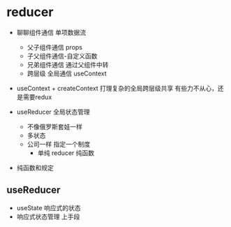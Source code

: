 # reducer

- 聊聊组件通信
  单项数据流
  - 父子组件通信 props
  - 子父组件通信-自定义函数   
  - 兄弟组件通信  通过父组件中转
  - 跨层级 全局通信  useContext

- useContext + createContext 打理复杂的全局跨层级共享
  有些力不从心，还是需要redux
- useReducer 全局状态管理
  - 不像俄罗斯套娃一样
  - 多状态
  - 公司一样 指定一个制度
     - 单纯  reducer 纯函数

- 纯函数和规定

## useReducer
- useState 响应式的状态
- 响应式状态管理
    上手段
     
